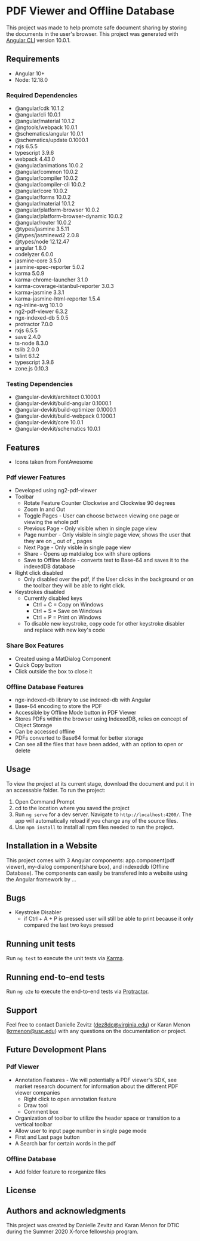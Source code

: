 # PDF Viewer and Offline Database
This project was made to help promote safe document sharing by storing the documents in the user's browser. 
This project was generated with [Angular CLI](https://github.com/angular/angular-cli) version 10.0.1.

## Requirements
* Angular 10+
* Node: 12.18.0

### Required Dependencies
* @angular/cdk                      10.1.2
* @angular/cli                      10.0.1
* @angular/material                 10.1.2
* @ngtools/webpack                  10.0.1
* @schematics/angular               10.0.1
* @schematics/update                0.1000.1
* rxjs                              6.5.5
* typescript                        3.9.6
* webpack                           4.43.0
* @angular/animations               10.0.2
* @angular/common                   10.0.2
* @angular/compiler                 10.0.2
* @angular/compiler-cli             10.0.2
* @angular/core                     10.0.2
* @angular/forms 10.0.2
* @angular/material 10.1.2
* @angular/platform-browser 10.0.2
* @angular/platform-browser-dynamic 10.0.2
* @angular/router 10.0.2
* @types/jasmine 3.5.11
* @types/jasminewd2 2.0.8
* @types/node 12.12.47
* angular 1.8.0
* codelyzer 6.0.0
* jasmine-core 3.5.0
* jasmine-spec-reporter 5.0.2
* karma 5.0.9
* karma-chrome-launcher 3.1.0
* karma-coverage-istanbul-reporter 3.0.3
* karma-jasmine 3.3.1
* karma-jasmine-html-reporter 1.5.4
* ng-inline-svg 10.1.0
* ng2-pdf-viewer 6.3.2
* ngx-indexed-db 5.0.5
* protractor 7.0.0
* rxjs 6.5.5
* save 2.4.0
* ts-node 8.3.0
* tslib 2.0.0
* tslint 6.1.2
* typescript 3.9.6
* zone.js 0.10.3


### Testing Dependencies
* @angular-devkit/architect         0.1000.1
* @angular-devkit/build-angular     0.1000.1
* @angular-devkit/build-optimizer   0.1000.1
* @angular-devkit/build-webpack     0.1000.1
* @angular-devkit/core              10.0.1
* @angular-devkit/schematics        10.0.1



## Features
* Icons taken from FontAwesome

### Pdf viewer Features
* Developed using ng2-pdf-viewer
* Toolbar
    * Rotate Feature Counter Clockwise and Clockwise 90 degrees
    * Zoom In and Out 
    * Toggle Pages - User can choose between viewing one page or viewing the whole pdf
    * Previous Page - Only visible when in single page view
    * Page number -  Only visible in single page view, shows the user that they are on _ out of _ pages
    * Next Page - Only visble in single page view
    * Share - Opens up matdialog box with share options
    * Save to Offline Mode - converts text to Base-64 and saves it to the indexedDB database
* Right click disabled
    * Only disabled over the pdf, if the User clicks in the background or on the toolbar they will be able to right click.
* Keystrokes disabled
    * Currently disabled keys
        * Ctrl + C = Copy on Windows
        * Ctrl + S = Save on Windows
        * Ctrl + P = Print on Windows
    * To disable new keystroke, copy code for other keystroke disabler and replace with new key's code

### Share Box Features
* Created using a MatDialog Component
* Quick Copy button
* Click outside the box to close it

### Offline Database Features
* ngx-indexed-db library to use indexed-db with Angular
* Base-64 encoding to store the PDF
* Accessible by Offline Mode button in PDF Viewer
* Stores PDFs within the browser using IndexedDB, relies on concept of Object Storage
* Can be accessed offline
* PDFs converted to Base64 format for better storage
* Can see all the files that have been added, with an option to open or delete



## Usage
To view the project at its current stage, download the document and put it in an accessable folder. 
To run the project:
 1. Open Command Prompt
 2. cd to the location where you saved the project
 3. Run `ng serve` for a dev server. Navigate to `http://localhost:4200/`. The app will automatically reload if you change any of the source files.
 4. Use `npm install` to install all npm files needed to run the project.


## Installation in a Website
This project comes with 3 Angular components: app.component(pdf viewer), my-dialog component(share box), and indexeddb (Offline Database). The components can easily be transfered into a website using the Angular framework by ... 

## Bugs
* Keystroke Disabler 
    * if Ctrl + A + P is pressed user will still be able to print because it only compared the last two keys pressed


## Running unit tests
Run `ng test` to execute the unit tests via [Karma](https://karma-runner.github.io).

## Running end-to-end tests
Run `ng e2e` to execute the end-to-end tests via [Protractor](http://www.protractortest.org/).

## Support
Feel free to contact Danielle Zevitz (dez8dc@virginia.edu) or Karan Menon (krmenon@usc.edu) with any questions on the documentation or project.


## Future Development Plans
### Pdf Viewer
* Annotation Features - We will potentially a PDF viewer's SDK, see market research document for information about the different PDF viewer companies
    * Right click to open annotation feature
    * Draw tool
    * Comment box
* Organization of toolbar to utilize the header space or transition to a vertical toolbar
* Allow user to input page number in single page mode
* First and Last page button
* A Search bar for certain words in the pdf
### Offline Database
* Add folder feature to reorganize files

## License

## Authors and acknowledgments
This project was created by Danielle Zevitz and Karan Menon for DTIC during the Summer 2020 X-force fellowship program.